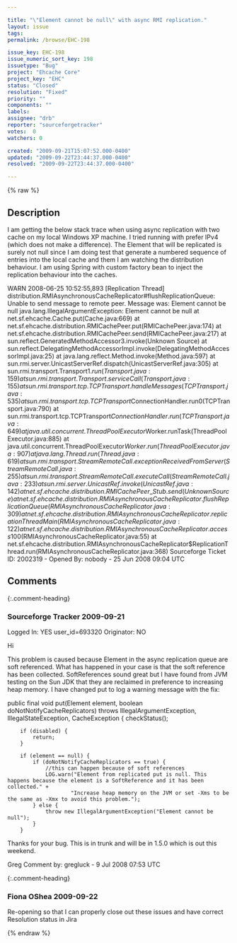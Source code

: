 ```yaml
---

title: "\"Element cannot be null\" with async RMI replication."
layout: issue
tags: 
permalink: /browse/EHC-198

issue_key: EHC-198
issue_numeric_sort_key: 198
issuetype: "Bug"
project: "Ehcache Core"
project_key: "EHC"
status: "Closed"
resolution: "Fixed"
priority: ""
components: ""
labels: 
assignee: "drb"
reporter: "sourceforgetracker"
votes:  0
watchers: 0

created: "2009-09-21T15:07:52.000-0400"
updated: "2009-09-22T23:44:37.000-0400"
resolved: "2009-09-22T23:44:37.000-0400"

---
```




{% raw %}



## Description

<div markdown="1" class="description">

I am getting the below stack trace when using async replication with two cache on my local Windows XP machine. I tried running with prefer IPv4 (which does not make a difference). The Element that will be replicated is surely not null since I am doing test that generate a numbered sequence of entries into the local cache and them I am watching the distribution behaviour. I am using Spring with custom factory bean to inject the replication behaviour into the caches.

WARN  2008-06-25 10:52:55,893 [Replication Thread] distribution.RMIAsynchronousCacheReplicator#flushReplicationQueue: Unable to send message to remote peer.  Message was: Element cannot be null
java.lang.IllegalArgumentException: Element cannot be null
 at net.sf.ehcache.Cache.put(Cache.java:669)
 at net.sf.ehcache.distribution.RMICachePeer.put(RMICachePeer.java:174)
 at net.sf.ehcache.distribution.RMICachePeer.send(RMICachePeer.java:217)
 at sun.reflect.GeneratedMethodAccessor3.invoke(Unknown Source)
 at sun.reflect.DelegatingMethodAccessorImpl.invoke(DelegatingMethodAccessorImpl.java:25)
 at java.lang.reflect.Method.invoke(Method.java:597)
 at sun.rmi.server.UnicastServerRef.dispatch(UnicastServerRef.java:305)
 at sun.rmi.transport.Transport$1.run(Transport.java:159)
 at sun.rmi.transport.Transport.serviceCall(Transport.java:155)
 at sun.rmi.transport.tcp.TCPTransport.handleMessages(TCPTransport.java:535)
 at sun.rmi.transport.tcp.TCPTransport$ConnectionHandler.run0(TCPTransport.java:790)
 at sun.rmi.transport.tcp.TCPTransport$ConnectionHandler.run(TCPTransport.java:649)
 at java.util.concurrent.ThreadPoolExecutor$Worker.runTask(ThreadPoolExecutor.java:885)
 at java.util.concurrent.ThreadPoolExecutor$Worker.run(ThreadPoolExecutor.java:907)
 at java.lang.Thread.run(Thread.java:619)
 at sun.rmi.transport.StreamRemoteCall.exceptionReceivedFromServer(StreamRemoteCall.java:255)
 at sun.rmi.transport.StreamRemoteCall.executeCall(StreamRemoteCall.java:233)
 at sun.rmi.server.UnicastRef.invoke(UnicastRef.java:142)
 at net.sf.ehcache.distribution.RMICachePeer\_Stub.send(Unknown Source)
 at net.sf.ehcache.distribution.RMIAsynchronousCacheReplicator.flushReplicationQueue(RMIAsynchronousCacheReplicator.java:309)
 at net.sf.ehcache.distribution.RMIAsynchronousCacheReplicator.replicationThreadMain(RMIAsynchronousCacheReplicator.java:122)
 at net.sf.ehcache.distribution.RMIAsynchronousCacheReplicator.access$100(RMIAsynchronousCacheReplicator.java:55)
 at net.sf.ehcache.distribution.RMIAsynchronousCacheReplicator$ReplicationThread.run(RMIAsynchronousCacheReplicator.java:368)
Sourceforge Ticket ID: 2002319 - Opened By: nobody - 25 Jun 2008 09:04 UTC

</div>

## Comments


{:.comment-heading}
### **Sourceforge Tracker** <span class="date">2009-09-21</span>

<div markdown="1" class="comment">

Logged In: YES 
user\_id=693320
Originator: NO

Hi

This problem is caused because Element in the async replication queue are soft referenced. What has happened in your case is that the soft reference has been collected. SoftReferences sound great but I have found from JVM testing on the Sun JDK that they are reclaimed in preference to increasing heap memory. I have changed put to log a warning message with the fix:

public final void put(Element element, boolean doNotNotifyCacheReplicators) throws IllegalArgumentException,
            IllegalStateException,
            CacheException {
        checkStatus();

        if (disabled) {
            return;
        }

        if (element == null) {
            if (doNotNotifyCacheReplicators == true) {
                //this can happen because of soft references
                LOG.warn("Element from replicated put is null. This happens because the element is a SoftReference and it has been collected." +
                        "Increase heap memory on the JVM or set -Xms to be the same as -Xmx to avoid this problem.");
            } else {
                throw new IllegalArgumentException("Element cannot be null");
            }
        }

Thanks for your bug. This is in trunk and will be in 1.5.0 which is out this weekend.

Greg
Comment by: gregluck - 9 Jul 2008 07:53 UTC

</div>


{:.comment-heading}
### **Fiona OShea** <span class="date">2009-09-22</span>

<div markdown="1" class="comment">

Re-opening so that I can properly close out these issues and have correct Resolution status in Jira

</div>



{% endraw %}
